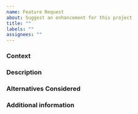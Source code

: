 ```yaml
---
name: Feature Request
about: Suggest an enhancement for this project
title: ""
labels: ""
assignees: ""
---
```


### Context

<!-- Is this feature request related to a problem?
Please describe with clear and concise description of what the problem is.
Eg. I'm always frustrated when [...]
-->

### Description

<!-- Describe the feature
With clear and concise description of what you want to happen. -->

### Alternatives Considered

<!-- Describe the alternatives considered
With clear and concise description of any alternative solutions or features
you've considered. And list the reason for rejection if any.
-->

### Additional information

<!--
Add any other context or screenshots about the feature request here.
-->

